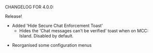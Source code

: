 CHANGELOG FOR 4.0.0:

Release!

+ Added 'Hide Secure Chat Enforcement Toast'
  + Hides the 'Chat messages can't be verified' toast when on MCC: Island. Disabled by default.

* Reorganised some configuration menus

